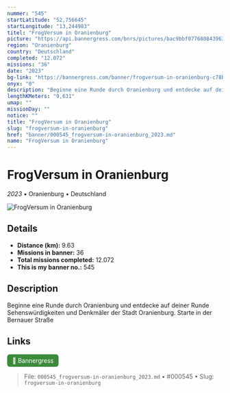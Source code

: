 ```yaml
---
nummer: "545"
startLatitude: "52,756645"
startLongitude: "13,244983"
titel: "FrogVersum in Oranienburg"
picture: "https://api.bannergress.com/bnrs/pictures/bac9bbf077680843963f4fd3668e3508"
region: "Oranienburg"
country: "Deutschland"
completed: "12.072"
missions: "36"
date: "2023"
bg-link: "https://bannergress.com/banner/frogversum-in-oranienburg-c78b"
onyx: "0"
description: "Beginne eine Runde durch Oranienburg und entdecke auf deiner Runde Sehenswürdigkeiten und Denkmäler der Stadt Oranienburg. Starte in der Bernauer Straße"
lengthKMeters: "9,631"
umap: ""
missionDay: ""
notice: ""
title: "FrogVersum in Oranienburg"
slug: "frogversum-in-oranienburg"
href: "banner/000545_frogversum-in-oranienburg_2023.md"
name: "FrogVersum in Oranienburg"
---
```

# FrogVersum in Oranienburg

*2023* • Oranienburg • Deutschland

![FrogVersum in Oranienburg](https://api.bannergress.com/bnrs/pictures/bac9bbf077680843963f4fd3668e3508)



## Details
- **Distance (km):** 9.63
- **Missions in banner:** 36
- **Total missions completed:** 12.072
- **This is my banner no.:** 545



## Description
Beginne eine Runde durch Oranienburg und entdecke auf deiner Runde Sehenswürdigkeiten und Denkmäler der Stadt Oranienburg. Starte in der Bernauer Straße



## Links
<a href="https://bannergress.com/banner/frogversum-in-oranienburg-c78b" target="_blank" style="display:inline-block;margin-right:8px;padding:6px 12px;background:#3c8b3c;color:#fff;text-decoration:none;border-radius:6px;">🔗 Bannergress</a>



> File: `000545_frogversum-in-oranienburg_2023.md` • #000545 • Slug: `frogversum-in-oranienburg`
